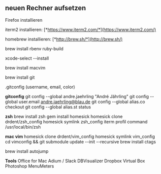 **neuen Rechner aufsetzen**
---------------------------

Firefox installieren

iterm2 installieren:
[*https://www.iterm2.com/*](https://www.iterm2.com/)

homebrew installieren: [*http://brew.sh/*](http://brew.sh/)

brew install rbenv ruby-build

xcode-select --install

brew install macvim

brew install git

.gitconfig (username, email, color)

**gitconfig**
git config --global andre.jaehrling "André Jährling"
git config --global user.email andre.jaehrling@blau.de
git config --global alias.co checkout
git config --global alias.st status

**zsh**
brew install zsh
gem install homesick
homesick clone drdent/zsh\_config
homesick symlink zsh\_config
iterm profil command /usr/local/bin/zsh

**mac vim**
homesick clone drdent/vim\_config
homesick symlink vim\_config
cd vimconfig && git submodule update --init --recursive
brew install ctags

brew install autojump

**Tools**
Office for Mac
Adium / Slack
DBVisualizer
Dropbox
Virtual Box
Photoshop
MenuMeters
